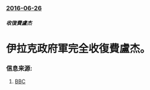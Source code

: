 ### [2016-06-26](/zh/news/2016/06/26/index.md)

##### 收復費盧杰
# 伊拉克政府軍完全收復費盧杰。 




### 信息来源:

1. [BBC](http://www.bbc.co.uk/news/world-middle-east-36633140)
